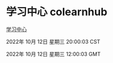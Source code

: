 # 学习中心 colearnhub
[学习中心](http://27.19.33.125:56308/colearnhub/)

2022年 10月 12日 星期三 20:00:03 CST

2022年 10月 12日 星期三 12:00:03 GMT

